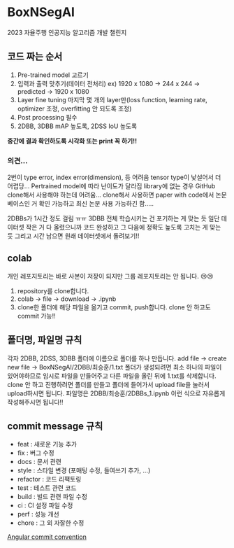 # BoxNSegAI
2023 자율주행 인공지능 알고리즘 개발 챌린지
## 코드 짜는 순서
1. Pre-trained model 고르기
2. 입력과 출력 맞추기(데이터 전처리) ex) 1920 x 1080 -> 244 x 244 -> predicted -> 1920 x 1080
3. Layer fine tuning 마지막 몇 개의 layer만(loss function, learning rate, optimizer 조정, overfitting 안 되도록 조정)
4. Post processing 필수 
5. 2DBB, 3DBB mAP 높도록, 2DSS IoU 높도록

**중간에 결과 확인하도록 시각화 또는 print 꼭 하기!!**
### 의견...
2번이 type error, index error(dimension), 등 어려움 tensor type이 낯설어서 더 어렵당…
Pertrained model에 따라 난이도가 달라짐
library에 없는 경우 GitHub clone해서 사용해야 하는데 어려움…
clone해서 사용하면 paper with code에서 논문 베이스인 거 확인 가능하고 최신 논문 사용 가능하긴 함…..

2DBBs가 1시간 정도 걸림 ㅠㅠ 3DBB 전체 학습시키는 건 포기하는 게 맞는 듯
일단 데이터셋 작은 거 다 올렸으니까 코드 완성하고 그 다음에 정확도 높도록 고치는 게 맞는 듯
그리고 시간 남으면 원래 데이터셋에서 돌려보기!!

## colab 
개인 레포지토리는 바로 사본이 저장이 되지만 그룹 레포지토리는 안 됩니다. 😢😢
1. repository를 clone합니다.
1. colab -> file -> download -> .ipynb
1. clone한 폴더에 해당 파일을 옮기고 commit, push합니다. clone 안 하고도 commit 가능!!

## 폴더명, 파일명 규칙
각자 2DBB, 2DSS, 3DBB 폴더에 이름으로 폴더를 하나 만듭니다.
add file -> create new file -> BoxNSegAI/2DBB/최승훈/1.txt
폴더가 생성되려면 최소 하나의 파일이 있어야하므로 임시로 파일을 만들어주고 다른 파일을 올린 뒤에 1.txt를 삭제합니다.
clone 안 하고 진행하려면 폴더를 만들고 폴더에 들어가서 upload file을 눌러서 upload하시면 됩니다.
파일명은 2DBB/최승훈/2DBBs_1.ipynb 이런 식으로 자유롭게 작성해주시면 됩니다!!

## commit message 규칙
- feat : 새로운 기능 추가
- fix : 버그 수정
- docs : 문서 관련
- style : 스타일 변경 (포매팅 수정, 들여쓰기 추가, …)
- refactor : 코드 리팩토링
- test : 테스트 관련 코드
- build : 빌드 관련 파일 수정
- ci : CI 설정 파일 수정
- perf : 성능 개선
- chore : 그 외 자잘한 수정
  
[Angular commit convention](https://velog.io/@outstandingboy/Git-%EC%BB%A4%EB%B0%8B-%EB%A9%94%EC%8B%9C%EC%A7%80-%EA%B7%9C%EC%95%BD-%EC%A0%95%EB%A6%AC-the-AngularJS-commit-conventions)

